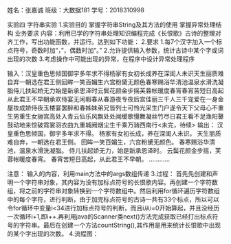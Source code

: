 姓名：张嘉诚
班级：大数据181
学号：2018310998

实验四 字符串实验
1.实验目的
 掌握字符串String及其方法的使用
 掌握异常处理结构
 业务要求
 内容：利用已学的字符串处理知识编程完成《长恨歌》古诗的整理对齐工作，写出功能函数，并运行。达到如下功能：
2.要求
1.每7个汉字加入一个标点符号，奇数时加“，”，偶数时加“。”
2.允许提供输入参数，统计古诗中某个字或词出现的次数
3.考虑操作中可能出现的异常，在程序中设计异常处理程序

输入：汉皇重色思倾国御宇多年求不得杨家有女初长成养在深闺人未识天生丽质难自弃一朝选在君王侧回眸一笑百媚生六宫粉黛无颜色春寒赐浴华清池温泉水滑洗凝脂侍儿扶起娇无力始是新承恩泽时云鬓花颜金步摇芙蓉帐暖度春宵春宵苦短日高起从此君王不早朝承欢侍宴无闲暇春从春游夜专夜后宫佳丽三千人三千宠爱在一身金屋妆成娇侍夜玉楼宴罢醉和春姊妹弟兄皆列士可怜光采生门户遂令天下父母心不重生男重生女骊宫高处入青云仙乐风飘处处闻缓歌慢舞凝丝竹尽日君王看不足渔阳鼙鼓动地来惊破霓裳羽衣曲九重城阙烟尘生千乘万骑西南行<未完，待续>
输出：
汉皇重色思倾国，御宇多年求不得。
杨家有女初长成，养在深闺人未识。
天生丽质难自弃，一朝选在君王侧。
回眸一笑百媚生，六宫粉黛无颜色。
春寒赐浴华清池，温泉水滑洗凝脂。
侍儿扶起娇无力，始是新承恩泽时。
云鬓花颜金步摇，芙蓉帐暖度春宵。
春宵苦短日高起，从此君王不早朝。
…………

注意： 输入的内容，利用main方法中的args数组传递
3.过程：
 首先先创建和声明一个字符串对象，其内容为没有加标点符号的长恨歌内容。再创建一个字符数组，将之前的字符串对象转换到一个字符数组中。然后利用for循环遍历字符数组中的每个字符，进行判断，由于加完标点符号的古诗一共有33个标点，所以可以令for循环中变量i<34进行加标点符号的判断，而且i从i=0开始算起，并且没经历一次循环i+1,即i++.再利用java的Scanner类next()方法完成获取已经打出标点符号的字符串。最后在创建一个方法countString(),其作用是用来统计长恨歌中出现的某个字出现的次数。
4.流程图：

